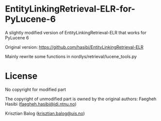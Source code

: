 # EntityLinkingRetrieval-ELR-for-PyLucene-6
A slightly modified version of EntityLinkingRetrieval-ELR that works for PyLucene 6  

Original version: https://github.com/hasibi/EntityLinkingRetrieval-ELR

Mainly rewrite some functions in nordlys/retrieval/lucene_tools.py

# License

No copyright for modified part

The copyright of unmodified part is owned by the original authors: 
Faegheh Hasibi (faegheh.hasibi@idi.ntnu.no)  

Krisztian Balog (krisztian.balog@uis.no)  


